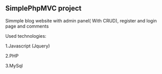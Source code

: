 <h2>SimplePhpMVC project</h2>

Simmple blog website with admin panel( With CRUD), register and login page and comments

Used technologies:

1.Javascript (Jquery)

2.PHP

3.MySql


